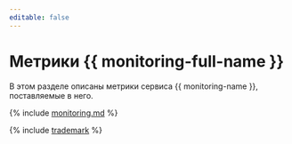 ```yaml
---
editable: false
---
```


# Метрики {{ monitoring-full-name }}

В этом разделе описаны метрики сервиса {{ monitoring-name }}, поставляемые в него.

{% include [monitoring.md](../../_includes/monitoring/metrics-ref/monitoring.md) %}

{% include [trademark](../../_includes/monitoring/trademark.md) %}